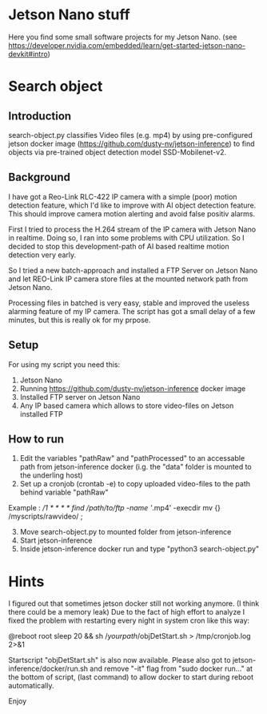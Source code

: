 # Jetson Nano stuff

Here you find some small software projects for my Jetson Nano. 
(see https://developer.nvidia.com/embedded/learn/get-started-jetson-nano-devkit#intro)

# Search object

## Introduction

search-object.py classifies Video files (e.g. mp4) by using pre-configured jetson docker image (https://github.com/dusty-nv/jetson-inference) to find objects via pre-trained object detection model SSD-Mobilenet-v2.

## Background

I have got a Reo-Link RLC-422 IP camera with a simple (poor) motion detection feature, which I'd like to improve with AI object detection feature. This should improve camera motion alerting and avoid false positiv alarms. 

First I tried to process the H.264 stream of the IP camera with Jetson Nano in realtime. Doing so, I ran into some problems with CPU utilization. So I decided to stop this development-path of AI based realtime motion detection very early.

So I tried a new batch-approach and installed a FTP Server on Jetson Nano and let REO-Link IP camera store files at the mounted network path from Jetson Nano.

Processing files in batched is very easy, stable and improved the useless alarming feature of my IP camera. The script has got a small delay of a few minutes, but this is really ok for my prpose.

## Setup

For using my script you need this:

1. Jetson Nano
2. Running https://github.com/dusty-nv/jetson-inference docker image
3. Installed FTP server on Jetson Nano
4. Any IP based camera which allows to store video-files on Jetson installed FTP

## How to run

1. Edit the variables "pathRaw" and "pathProcessed" to an accessable path from jetson-inference docker (i.g. the "data" folder is mounted to the underling host)
2. Set up a cronjob (crontab -e) to copy uploaded video-files to the path behind variable "pathRaw"

Example : */1 * * * * find /path/to/ftp -name '*.mp4' -execdir mv {} /myscripts/rawvideo/ \;

3. Move search-object.py to mounted folder from jetson-inference
4. Start jetson-inference
5. Inside jetson-inference docker run and type "python3 search-object.py"

# Hints
I figured out that sometimes jetson docker still not working anymore. (I think there could be a memory leak) Due to the fact of high effort to analyze I fixed the problem with restarting every night in system cron like this way:

@reboot         root    sleep 20 && sh /*yourpath*/objDetStart.sh > /tmp/cronjob.log 2>&1

Startscript "objDetStart.sh" is also now available. Please also got to jetson-inference/docker/run.sh and remove "-it" flag from "sudo docker run..." at the bottom of script, (last command) to allow docker to start during reboot automatically.

Enjoy
